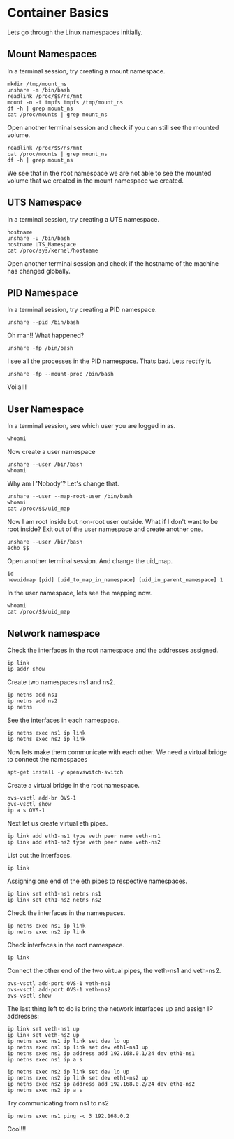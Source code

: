 # Container Basics
Lets go through the Linux namespaces initially.

## Mount Namespaces
In a terminal session, try creating a mount namespace.
```
mkdir /tmp/mount_ns
unshare -m /bin/bash
readlink /proc/$$/ns/mnt
mount -n -t tmpfs tmpfs /tmp/mount_ns
df -h | grep mount_ns
cat /proc/mounts | grep mount_ns
```
Open another terminal session and check if you can still see the mounted volume.
```
readlink /proc/$$/ns/mnt
cat /proc/mounts | grep mount_ns
df -h | grep mount_ns
```
We see that in the root namespace we are not able to see the mounted volume that we created in the mount namespace we created.

## UTS Namespace
In a terminal session, try creating a UTS namespace.
```
hostname
unshare -u /bin/bash
hostname UTS_Namespace
cat /proc/sys/kernel/hostname
```
Open another terminal session and check if the hostname of the machine has changed globally.

## PID Namespace
In a terminal session, try creating a PID namespace.
```
unshare --pid /bin/bash
```
Oh man!! What happened?
```
unshare -fp /bin/bash
```
I see all the processes in the PID namespace. Thats bad. Lets rectify it.
```
unshare -fp --mount-proc /bin/bash
```
Voila!!!

## User Namespace
In a terminal session, see which user you are logged in as.
```
whoami
```
Now create a user namespace
```
unshare --user /bin/bash
whoami
```
Why am I 'Nobody'? Let's change that.
```
unshare --user --map-root-user /bin/bash
whoami
cat /proc/$$/uid_map
```
Now I am root inside but non-root user outside. What if I don't want to be root inside?
Exit out of the user namespace and create another one.
```
unshare --user /bin/bash
echo $$
```
Open another terminal session. And change the uid_map.
```
id
newuidmap [pid] [uid_to_map_in_namespace] [uid_in_parent_namespace] 1
```
In the user namespace, lets see the mapping now.
```
whoami
cat /proc/$$/uid_map
```

## Network namespace

Check the interfaces in the root namespace and the addresses assigned.
```
ip link
ip addr show
```
Create two namespaces ns1 and ns2.
```
ip netns add ns1
ip netns add ns2
ip netns
```
See the interfaces in each namespace.
```
ip netns exec ns1 ip link
ip netns exec ns2 ip link
```
Now lets make them communicate with each other.
We need a virtual bridge to connect the namespaces
```
apt-get install -y openvswitch-switch
```
Create a virtual bridge in the root namespace.
```
ovs-vsctl add-br OVS-1
ovs-vsctl show
ip a s OVS-1
```
Next let us create virtual eth pipes.
```
ip link add eth1-ns1 type veth peer name veth-ns1
ip link add eth1-ns2 type veth peer name veth-ns2
```
List out the interfaces.
```
ip link
```
Assigning one end of the eth pipes to respective namespaces.
```
ip link set eth1-ns1 netns ns1
ip link set eth1-ns2 netns ns2
```
Check the interfaces in the namespaces.
```
ip netns exec ns1 ip link
ip netns exec ns2 ip link
```
Check interfaces in the root namespace.
```
ip link
```
Connect the other end of the two virtual pipes, the veth-ns1 and veth-ns2.
```
ovs-vsctl add-port OVS-1 veth-ns1
ovs-vsctl add-port OVS-1 veth-ns2
ovs-vsctl show
```
The last thing left to do is bring the network interfaces up and assign IP addresses:
```  
ip link set veth-ns1 up
ip link set veth-ns2 up
ip netns exec ns1 ip link set dev lo up
ip netns exec ns1 ip link set dev eth1-ns1 up
ip netns exec ns1 ip address add 192.168.0.1/24 dev eth1-ns1
ip netns exec ns1 ip a s

ip netns exec ns2 ip link set dev lo up
ip netns exec ns2 ip link set dev eth1-ns2 up
ip netns exec ns2 ip address add 192.168.0.2/24 dev eth1-ns2
ip netns exec ns2 ip a s
```
Try communicating from ns1 to ns2
```
ip netns exec ns1 ping -c 3 192.168.0.2
```
Cool!!!
